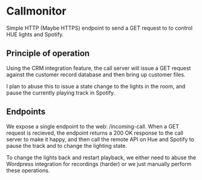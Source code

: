 # Callmonitor
Simple HTTP (Maybe HTTPS) endpoint to send a GET request to to control HUE lights and Spotify.

## Principle of operation
Using the CRM integration feature, the call server will issue a GET request against the 
customer record database and then bring up customer files.

I plan to abuse this to issue a state change to the lights in the room, and pause the
currently playing track in Spotify.

## Endpoints
We expose a single endpoint to the web: /incoming-call. When a GET
request is recieved, the endpoint returns a 200 OK response to the call server to make it happy,
and then call the remote API on Hue and Spotify to pause the track and to change the lighting
state.

To change the lights back and restart playback, we either need to abuse the Wordpress integration for
recordings (harder) or we just manually perform these operations. 
